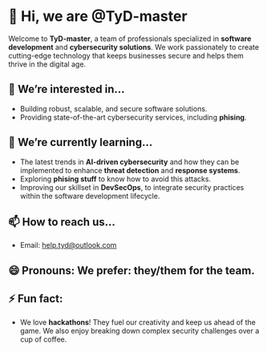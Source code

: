 # 👋 Hi, we are @TyD-master

Welcome to **TyD-master**, a team of professionals specialized in **software development** and **cybersecurity solutions**. We work passionately to create cutting-edge technology that keeps businesses secure and helps them thrive in the digital age.

## 👀 We’re interested in...
- Building robust, scalable, and secure software solutions.
- Providing state-of-the-art cybersecurity services, including **phising**.

## 🌱 We’re currently learning...
- The latest trends in **AI-driven cybersecurity** and how they can be implemented to enhance **threat detection** and **response systems**.
- Exploring **phising stuff** to know how to avoid this attacks.
- Improving our skillset in **DevSecOps**, to integrate security practices within the software development lifecycle.

## 📫 How to reach us...
- Email:  help.tyd@outlook.com
  
## 😄 Pronouns: We prefer: **they/them** for the team.

## ⚡ Fun fact:
- We love **hackathons**! They fuel our creativity and keep us ahead of the game. We also enjoy breaking down complex security challenges over a cup of coffee.
